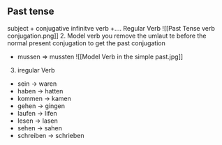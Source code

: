 ## Past tense
subject + conjugative infinitve verb +....
 Regular Verb
![[Past Tense verb conjugation.png]]
2. Model verb you remove the umlaut te before the normal present conjugation to get the past conjugation
-  mussen => mussten
![[Model Verb in the simple past.jpg]]
3. iregular Verb
- sein -> waren
- haben -> hatten
- kommen -> kamen
- gehen -> gingen
- laufen -> lifen
- lesen -> lasen
- sehen -> sahen
- schreiben -> schrieben
